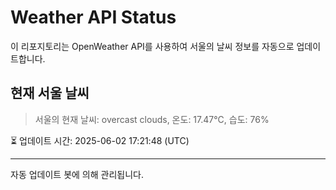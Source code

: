 
# Weather API Status

이 리포지토리는 OpenWeather API를 사용하여 서울의 날씨 정보를 자동으로 업데이트합니다.

## 현재 서울 날씨
> 서울의 현재 날씨: overcast clouds, 온도: 17.47°C, 습도: 76%

⏳ 업데이트 시간: 2025-06-02 17:21:48 (UTC)

---
자동 업데이트 봇에 의해 관리됩니다.
